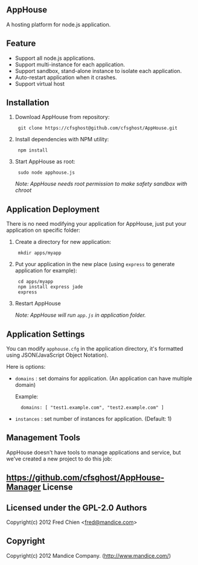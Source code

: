 AppHouse
---
A hosting platform for node.js application.

Feature
-
* Support all node.js applications.
* Support multi-instance for each application.
* Support sandbox, stand-alone instance to isolate each application.
* Auto-restart application when it crashes.
* Support virtual host

Installation
-
1. Download AppHouse from repository:

        git clone https://cfsghost@github.com/cfsghost/AppHouse.git

2. Install dependencies with NPM utility:

        npm install

3. Start AppHouse as root:

        sudo node apphouse.js

    *Note: AppHouse needs root permission to make safety sandbox with chroot*

Application Deployment
-
There is no need modifying your application for AppHouse, just put your application on specific folder:

1. Create a directory for new application:

        mkdir apps/myapp

2. Put your application in the new place (using `express` to generate application for example):

        cd apps/myapp
        npm install express jade
        express

3. Restart AppHouse

    *Note: AppHouse will run `app.js` in application folder.*

Application Settings
-
You can modify `apphouse.cfg` in the application directory, it's formatted using JSON(JavaScript Object Notation).

Here is options:

* `domains` : set domains for application. (An application can have multiple domain)

    Example:
    
        domains: [ "test1.example.com", "test2.example.com" ]

* `instances` : set number of instances for application. (Default: 1)

Management Tools
-
AppHouse doesn't have tools to manage applications and service, but we've created a new project to do this job:

https://github.com/cfsghost/AppHouse-Manager
License
-
Licensed under the GPL-2.0
Authors
-
Copyright(c) 2012 Fred Chien <<fred@mandice.com>>

Copyright
-
Copyright(c) 2012 Mandice Company. (http://www.mandice.com/)